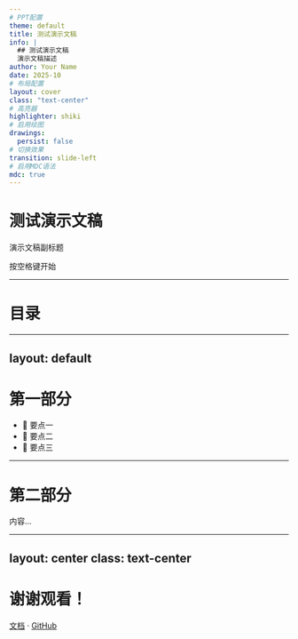 ```yaml
---
# PPT配置
theme: default
title: 测试演示文稿
info: |
  ## 测试演示文稿
  演示文稿描述
author: Your Name
date: 2025-10
# 布局配置
layout: cover
class: "text-center"
# 高亮器
highlighter: shiki
# 启用绘图
drawings:
  persist: false
# 切换效果
transition: slide-left
# 启用MDC语法
mdc: true
---
```


# 测试演示文稿

演示文稿副标题

<div class="pt-12">
  <span @click="$slidev.nav.next" class="px-2 py-1 rounded cursor-pointer" hover="bg-white bg-opacity-10">
    按空格键开始 <carbon:arrow-right class="inline"/>
  </span>
</div>

<!--
演示文稿备注
-->

---

# 目录

<Toc />

---
layout: default
---

# 第一部分

- 📝 要点一
- 🎯 要点二  
- 🚀 要点三

---

# 第二部分

内容...

---
layout: center
class: text-center
---

# 谢谢观看！

[文档](https://sli.dev) · [GitHub](https://github.com/slidevjs/slidev)
